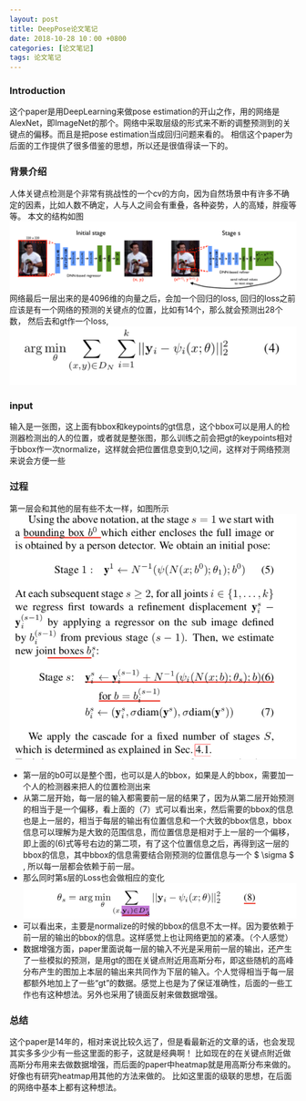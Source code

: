 ```yaml
---
layout: post
title: DeepPose论文笔记
date: 2018-10-28 10：00 +0800
categories: [论文笔记]
tags: 论文笔记
---
```

<!--more-->

###  Introduction
这个paper是用DeepLearning来做pose estimation的开山之作，用的网络是AlexNet，即ImageNet的那个。网络中采取层级的形式来不断的调整预测到的关键点的偏移。而且是把pose estimation当成回归问题来看的。
相信这个paper为后面的工作提供了很多借鉴的思想，所以还是很值得读一下的。

### 背景介绍
人体关键点检测是个非常有挑战性的一个cv的方向，因为自然场景中有许多不确定的因素，比如人数不确定，人与人之间会有重叠，各种姿势，人的高矮，胖瘦等等。
本文的结构如图
![avator](/images/deeppose1.png)
网络最后一层出来的是4096维的向量之后，会加一个回归的loss,
回归的loss之前应该是有一个网络的预测的关键点的位置，比如有14个，那么就会预测出28个数，
然后去和gt作一个loss,
![avator](/images/deeppose2.png)
### input
输入是一张图，这上面有bbox和keypoints的gt信息，这个bbox可以是用人的检测器检测出的人的位置，或者就是整张图，那么训练之前会把gt的keypoints相对于bbox作一次normalize，这样就会把位置信息变到0,1之间，这样对于网络预测来说会方便一些
### 过程
第一层会和其他的层有些不太一样，如图所示
![avator](/images/deeppose4.png)

- 第一层的b0可以是整个图，也可以是人的bbox，如果是人的bbox，需要加一个人的检测器来把人的位置检测出来
-  从第二层开始，每一层的输入都需要前一层的结果了，因为从第二层开始预测的相当于是一个偏移，看上面的（7）式可以看出来，然后需要的bbox的信息也是上一层的，相当于每层的输出有位置信息和一个大致的bbox信息，bbox信息可以理解为是大致的范围信息，而位置信息是相对于上一层的一个偏移，即上面的(6)式等号右边的第二项，有了这个位置信息之后，再得到这一层的bbox的信息，其中bbox的信息需要结合刚预测的位置信息与一个 $ \sigma $ , 所以每一层都会依赖于前一层。
- 那么同时第s层的Loss也会做相应的变化
![avator](/images/deeppose3.png)
- 可以看出来，主要是normalize的时候的bbox的信息不太一样。因为要依赖于前一层的输出的bbox的信息。这样感觉上也让网络更加的紧凑。（个人感觉）
- 数据增强方面，paper里面说每一层的输入不光是采用前一层的输出，还产生了一些模拟的预测，是用gt的图在关键点附近用高斯分布，即这些随机的高峰分布产生的图加上本层的输出来共同作为下层的输入。个人觉得相当于每一层都额外地加上了一些“gt”的数据。感觉上也是为了保证准确性，后面的一些工作也有这种想法。另外也采用了镜面反射来做数据增强。
### 总结
这个paper是14年的，相对来说比较久远了，但是看最新近的文章的话，也会发现其实多多少少有一些这里面的影子，这就是经典啊！
比如现在的在关键点附近做高斯分布用来去做数据增强，而后面的paper中heatmap就是用高斯分布来做的。好像也有研究heatmap用其他的方法来做的。
比如这里面的级联的思想，在后面的网络中基本上都有这种想法。




